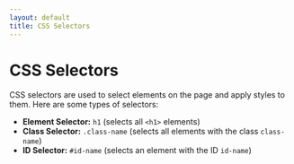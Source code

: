 ```yaml
---
layout: default
title: CSS Selectors
---
```


<h1>CSS Selectors</h1>
<p>CSS selectors are used to select elements on the page and apply styles to them. Here are some types of selectors:</p>
<ul>
  <li><strong>Element Selector:</strong> <code>h1</code> (selects all <code>&lt;h1&gt;</code> elements)</li>
  <li><strong>Class Selector:</strong> <code>.class-name</code> (selects all elements with the class <code>class-name</code>)</li>
  <li><strong>ID Selector:</strong> <code>#id-name</code> (selects an element with the ID <code>id-name</code>)</li>
</ul>
